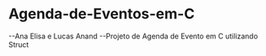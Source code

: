 # Agenda-de-Eventos-em-C
--Ana Elisa e Lucas Anand
--Projeto de Agenda de Evento em C utilizando Struct

